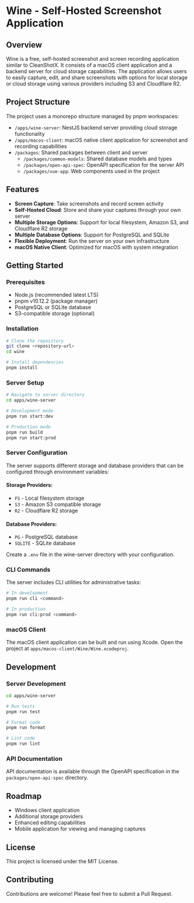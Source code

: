# Wine - Self-Hosted Screenshot Application

## Overview

Wine is a free, self-hosted screenshot and screen recording application similar to CleanShotX. It consists of a macOS client application and a backend server for cloud storage capabilities. The application allows users to easily capture, edit, and share screenshots with options for local storage or cloud storage using various providers including S3 and Cloudflare R2.

## Project Structure

The project uses a monorepo structure managed by pnpm workspaces:

- `/apps/wine-server`: NestJS backend server providing cloud storage functionality
- `/apps/macos-client`: macOS native client application for screenshot and recording capabilities
- `/packages`: Shared packages between client and server
  - `/packages/common-models`: Shared database models and types
  - `/packages/open-api-spec`: OpenAPI specification for the server API
  - `/packages/vue-app`: Web components used in the project

## Features

- **Screen Capture**: Take screenshots and record screen activity
- **Self-Hosted Cloud**: Store and share your captures through your own server
- **Multiple Storage Options**: Support for local filesystem, Amazon S3, and Cloudflare R2 storage
- **Multiple Database Options**: Support for PostgreSQL and SQLite
- **Flexible Deployment**: Run the server on your own infrastructure
- **macOS Native Client**: Optimized for macOS with system integration

## Getting Started

### Prerequisites

- Node.js (recommended latest LTS)
- pnpm v10.12.2 (package manager)
- PostgreSQL or SQLite database
- S3-compatible storage (optional)

### Installation

```bash
# Clone the repository
git clone <repository-url>
cd wine

# Install dependencies
pnpm install
```

### Server Setup

```bash
# Navigate to server directory
cd apps/wine-server

# Development mode
pnpm run start:dev

# Production mode
pnpm run build
pnpm run start:prod
```

### Server Configuration

The server supports different storage and database providers that can be configured through environment variables:

#### Storage Providers:
- `FS` - Local filesystem storage
- `S3` - Amazon S3 compatible storage
- `R2` - Cloudflare R2 storage

#### Database Providers:
- `PG` - PostgreSQL database
- `SQLITE` - SQLite database

Create a `.env` file in the wine-server directory with your configuration.

### CLI Commands

The server includes CLI utilities for administrative tasks:

```bash
# In development
pnpm run cli <command>

# In production
pnpm run cli:prod <command>
```

### macOS Client

The macOS client application can be built and run using Xcode. Open the project at `apps/macos-client/Wine/Wine.xcodeproj`.

## Development

### Server Development

```bash
cd apps/wine-server

# Run tests
pnpm run test

# Format code
pnpm run format

# Lint code
pnpm run lint
```

### API Documentation

API documentation is available through the OpenAPI specification in the `packages/open-api-spec` directory.

## Roadmap

- Windows client application
- Additional storage providers
- Enhanced editing capabilities
- Mobile application for viewing and managing captures

## License

This project is licensed under the MIT License.

## Contributing

Contributions are welcome! Please feel free to submit a Pull Request.
